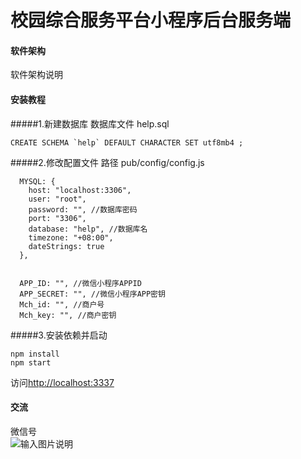 # 校园综合服务平台小程序后台服务端

#### 软件架构

软件架构说明

#### 安装教程

#####1.新建数据库
数据库文件 help.sql

```
CREATE SCHEMA `help` DEFAULT CHARACTER SET utf8mb4 ;
```

#####2.修改配置文件
路径 pub/config/config.js

```
  MYSQL: {
    host: "localhost:3306",
    user: "root",
    password: "", //数据库密码
    port: "3306",
    database: "help", //数据库名
    timezone: "+08:00",
    dateStrings: true
  },


  APP_ID: "", //微信小程序APPID
  APP_SECRET: "", //微信小程序APP密钥
  Mch_id: "", //商户号
  Mch_key: "", //商户密钥
```

#####3.安装依赖并启动

```
npm install
npm start
```

访问[http://localhost:3337](http://localhost:3337)

#### 交流
微信号<br>
![输入图片说明](https://images.gitee.com/uploads/images/2019/0320/102250_efc7b2d0_1930998.jpeg "微信图片_20190320102141.jpg")
